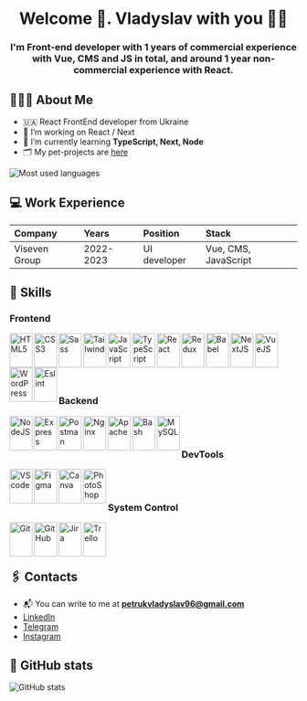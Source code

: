 <h1 align="center">Welcome 🤗. Vladyslav with you 💙💛 </h1>
<h3 align="center">I'm Front-end developer with 1 years of commercial experience with Vue, CMS and JS in total, and around 1 year non-commercial experience with React.</h3>

## 👩🏼‍💻 About Me

- 🇺🇦 React FrontEnd developer from Ukraine
- 🔭 I’m working on React / Next
- 🌱 I’m currently learning **TypeScript, Next, Node**
- 🗂️ My pet-projects are [here](https://github.com/VladyslavPetruk96?tab=repositories)

<img src="https://github-readme-stats.vercel.app/api/top-langs?username=VladyslavPetruk96&show_icons=true&locale=en&layout=compact" alt="Most used languages"/>

## 💻 Work Experience

| Company       | Years     | Position     | Stack                |
| :------------ | :-------- | :----------- | :------------------- |
| Viseven Group | 2022-2023 | UI developer | Vue, CMS, JavaScript |

## 🔨 Skills

### Frontend

<img src="https://cdn.jsdelivr.net/gh/devicons/devicon/icons/html5/html5-original.svg" alt="HTML5" align="left" width="40" height="60"/>  
<img src="https://cdn.jsdelivr.net/gh/devicons/devicon/icons/css3/css3-original.svg" alt="CSS3" align="left" width="40" height="60"/>  
<img src="https://cdn.jsdelivr.net/gh/devicons/devicon/icons/sass/sass-original.svg" alt="Sass" align="left" width="40" height="60"/>   
<img src="https://cdn.jsdelivr.net/gh/devicons/devicon/icons/tailwindcss/tailwindcss-original.svg" alt="Tailwind" align="left" width="40" height="60"/> 
<img src="https://cdn.jsdelivr.net/gh/devicons/devicon/icons/javascript/javascript-original.svg" alt="JavaScript" align="left" width="40" height="60"/>   
<img src="https://cdn.jsdelivr.net/gh/devicons/devicon/icons/typescript/typescript-original.svg" alt="TypeScript" align="left" width="40" height="60"/>   
<img src="https://cdn.jsdelivr.net/gh/devicons/devicon/icons/react/react-original.svg" alt="React" align="left" width="40" height="60"/>  
<img src="https://cdn.jsdelivr.net/gh/devicons/devicon/icons/redux/redux-original.svg" alt="Redux" align="left" width="40" height="60"/>
<img src="https://cdn.jsdelivr.net/gh/devicons/devicon/icons/babel/babel-original.svg" alt="Babel" align="left" width="40" height="60"/> 
<img src="https://cdn.jsdelivr.net/gh/devicons/devicon/icons/nextjs/nextjs-original.svg" alt="NextJS" align="left" width="40" height="60"/>   
<img src="https://cdn.jsdelivr.net/gh/devicons/devicon/icons/vuejs/vuejs-original.svg" alt="VueJS" align="left" width="40" height="60"/> 
<img src="https://cdn.jsdelivr.net/gh/devicons/devicon/icons/wordpress/wordpress-original.svg" alt="WordPress" align="left" width="40" height="60"/>     
<img src="https://cdn.jsdelivr.net/gh/devicons/devicon/icons/eslint/eslint-original.svg" alt="Eslint" align="left" width="40" height="60"/>   
<br /><br /><br /><br /><br />

### Backend

<img src="https://cdn.jsdelivr.net/gh/devicons/devicon/icons/nodejs/nodejs-original.svg" alt="NodeJS" align="left" width="40" height="60"/>   
<img src="https://cdn.jsdelivr.net/gh/devicons/devicon/icons/express/express-original.svg" alt="Express" align="left" width="40" height="60"/>   
<img src="https://cdn.jsdelivr.net/gh/devicons/devicon/icons/postman/postman-original.svg" alt="Postman" align="left" width="40" height="60"/>   
<img src="https://cdn.jsdelivr.net/gh/devicons/devicon/icons/nginx/nginx-original.svg" alt="Nginx" align="left" width="40" height="60"/>   
<img src="https://cdn.jsdelivr.net/gh/devicons/devicon/icons/apache/apache-original.svg" alt="Apache" align="left" width="40" height="60"/>   
<img src="https://cdn.jsdelivr.net/gh/devicons/devicon/icons/bash/bash-original.svg" alt="Bash" align="left" width="40" height="60"/>     
<img src="https://cdn.jsdelivr.net/gh/devicons/devicon/icons/mysql/mysql-original.svg" alt="MySQL" align="left" width="40" height="60"/>    
<br /><br />

### DevTools

<img src="https://cdn.jsdelivr.net/gh/devicons/devicon/icons/vscode/vscode-original.svg" alt="VScode" align="left" width="40" height="60"/>     
<img src="https://cdn.jsdelivr.net/gh/devicons/devicon/icons/figma/figma-original.svg" alt="Figma" align="left" width="40" height="60"/>   
<img src="https://cdn.jsdelivr.net/gh/devicons/devicon/icons/canva/canva-original.svg" alt="Canva" align="left" width="40" height="60"/>   
<img src="https://cdn.jsdelivr.net/gh/devicons/devicon/icons/photoshop/photoshop-plain.svg" alt="PhotoShop" align="left" width="40" height="60"/>
<br /><br />

### System Control

<img src="https://cdn.jsdelivr.net/gh/devicons/devicon/icons/git/git-original.svg" alt="Git" align="left" width="40" height="60"/>   
<img src="https://cdn.jsdelivr.net/gh/devicons/devicon/icons/github/github-original.svg" alt="GitHub" align="left" width="40" height="60"/>    
<img src="https://cdn.jsdelivr.net/gh/devicons/devicon/icons/jira/jira-original.svg" alt="Jira" align="left" width="40" height="60"/>   
<img src="https://cdn.jsdelivr.net/gh/devicons/devicon/icons/trello/trello-plain.svg" alt="Trello" align="left" width="40" height="60"/>  
<br/><br/><br/>

## 🖇️ Contacts

- 📬 You can write to me at **petrukvladyslav96@gmail.com**
- [LinkedIn](https://www.linkedin.com/in/vladyslav-petruk-0a929b1ba/)
- [Telegram](https://t.me/Vladyslav_Petruk)
- [Instagram](https://www.instagram.com/m__elange/)

## 👾 GitHub stats

<img src="https://github-readme-stats.vercel.app/api?username=VladyslavPetruk96&show_icons=true&locale=en" alt="GitHub stats"/>
